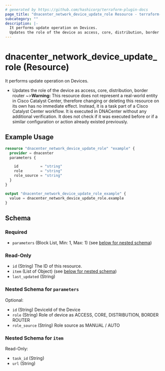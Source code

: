 ```yaml
---
# generated by https://github.com/hashicorp/terraform-plugin-docs
page_title: "dnacenter_network_device_update_role Resource - terraform-provider-dnacenter"
subcategory: ""
description: |-
  It performs update operation on Devices.
  Updates the role of the device as access, core, distribution, border router
---
```


# dnacenter_network_device_update_role (Resource)

It performs update operation on Devices.

- Updates the role of the device as access, core, distribution, border router
~>**Warning:**
This resource does not represent a real-world entity in Cisco Catalyst Center, therefore changing or deleting this resource on its own has no immediate effect.
Instead, it is a task part of a Cisco Catalyst Center workflow. It is executed in DNACenter without any additional verification. It does not check if it was executed before or if a similar configuration or action already existed previously.

## Example Usage

```terraform
resource "dnacenter_network_device_update_role" "example" {
  provider = dnacenter
  parameters {

    id          = "string"
    role        = "string"
    role_source = "string"
  }
}

output "dnacenter_network_device_update_role_example" {
  value = dnacenter_network_device_update_role.example
}
```

<!-- schema generated by tfplugindocs -->
## Schema

### Required

- `parameters` (Block List, Min: 1, Max: 1) (see [below for nested schema](#nestedblock--parameters))

### Read-Only

- `id` (String) The ID of this resource.
- `item` (List of Object) (see [below for nested schema](#nestedatt--item))
- `last_updated` (String)

<a id="nestedblock--parameters"></a>
### Nested Schema for `parameters`

Optional:

- `id` (String) DeviceId of the Device
- `role` (String) Role of device as ACCESS, CORE, DISTRIBUTION, BORDER ROUTER
- `role_source` (String) Role source as MANUAL / AUTO


<a id="nestedatt--item"></a>
### Nested Schema for `item`

Read-Only:

- `task_id` (String)
- `url` (String)
